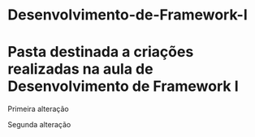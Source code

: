 # Desenvolvimento-de-Framework-I

# Pasta destinada a criações realizadas na aula de Desenvolvimento de Framework I

Primeira alteração

Segunda alteração